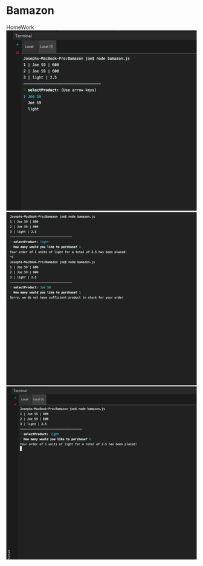 # Bamazon
HomeWork
![Alt text](ScreenShot1.png?raw=true "Title")
![Alt text](ScreenShot2.png?raw=true "Title")
![Alt text](ScreenShot3.png?raw=true "Title")

